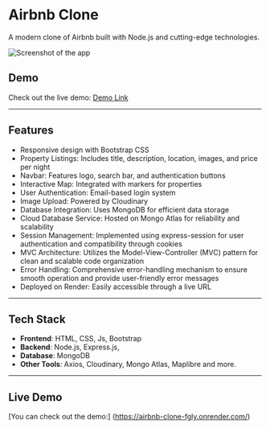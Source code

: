# Airbnb Clone

A modern clone of Airbnb built with Node.js and cutting-edge technologies.

![Screenshot of the app](./asstes/Screenshot.png)

## **Demo**
Check out the live demo:
[Demo Link](https://airbnb-clone-fgly.onrender.com/)

---

## **Features**
- Responsive design with Bootstrap CSS
- Property Listings: Includes title, description, location, images, and price per night
- Navbar: Features logo, search bar, and authentication buttons
- Interactive Map: Integrated with markers for properties
- User Authentication: Email-based login system
- Image Upload: Powered by Cloudinary
- Database Integration: Uses MongoDB for efficient data storage
- Cloud Database Service: Hosted on Mongo Atlas for reliability and scalability
- Session Management: Implemented using express-session for user authentication and compatibility through cookies
- MVC Architecture: Utilizes the Model-View-Controller (MVC) pattern for clean and scalable code organization
- Error Handling: Comprehensive error-handling mechanism to ensure smooth operation and provide user-friendly error messages
- Deployed on Render: Easily accessible through a live URL

---

## **Tech Stack**
- **Frontend**: HTML, CSS, Js, Bootstrap
- **Backend**: Node.js, Express.js,
- **Database**: MongoDB
- **Other Tools**: Axios, Cloudinary, Mongo Atlas, Maplibre and more.

---

## Live Demo
[You can check out the demo:]
(https://airbnb-clone-fgly.onrender.com/)
